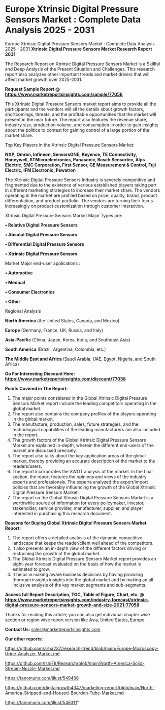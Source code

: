 # Europe Xtrinsic Digital Pressure Sensors Market : Complete Data Analysis 2025 - 2031
Europe Xtrinsic Digital Pressure Sensors Market : Complete Data Analysis 2025 - 2031
<strong>Xtrinsic Digital Pressure Sensors Market Research Report 2031</strong>

The Research Report on Xtrinsic Digital Pressure Sensors Market is a Skillful and Deep Analysis of the Present Situation and Challenges. This research report also analyzes other important trends and market drivers that will affect market growth over 2025-2031.

<strong>Request Sample Report @ <a href=https://www.marketreportsinsights.com/sample/77058>https://www.marketreportsinsights.com/sample/77058</a></strong>

This Xtrinsic Digital Pressure Sensors market report aims to provide all the participants and the vendors will all the details about growth factors, shortcomings, threats, and the profitable opportunities that the market will present in the near future. The report also features the revenue share, industry size, production volume, and consumption in order to gain insights about the politics to contest for gaining control of a large portion of the market share.

Top Key Players in the Xtrinsic Digital Pressure Sensors Market:

<strong>NXP, Omron, Infineon, SensorsONE, Keyence, TE Connectivity, Honeywell, STMicroelectronics, Panasonic, Bosch Sensortec, Alps Electric, SMC Corporation, First Sensor, GE Measurement & Control, Fuji Electric, IFM Electronic, Pewatron</strong>

The Xtrinsic Digital Pressure Sensors Industry is severely competitive and fragmented due to the existence of various established players taking part in different marketing strategies to increase their market share. The vendors operating in the market are profiled based on price, quality, brand, product differentiation, and product portfolio. The vendors are turning their focus increasingly on product customization through customer interaction.

Xtrinsic Digital Pressure Sensors Market Major Types are:

<strong>• Relative Digital Pressure Sensors

• Absolut Digital Pressure Sensors

• Differential Digital Pressure Sensors

• Xtrinsic Digital Pressure Sensors</strong>

Market Major end-user applications :

<strong>• Automotive

• Medical

• Consumer Electronics

• Other</strong>

Regional Analysis

</u><strong><b>North America</b></strong> (the United States, Canada, and Mexico)

<strong><b>Europe </b></strong>(Germany, France, UK, Russia, and Italy)

<strong><b>Asia-Pacific</b></strong> (China, Japan, Korea, India, and Southeast Asia)

<strong><b>South America</b></strong> (Brazil, Argentina, Colombia, etc.)

<strong><b>The Middle East and Africa</b></strong> (Saudi Arabia, UAE, Egypt, Nigeria, and South Africa)

<strong>Go For Interesting Discount Here: <a href=https://www.marketreportsinsights.com/discount/77058>https://www.marketreportsinsights.com/discount/77058</a></strong>

<strong>Points Covered in The Report:</strong>
<ol>
  <li>The major points considered in the Global Xtrinsic Digital Pressure Sensors Market report include the leading competitors operating in the global market.</li>
  <li>The report also contains the company profiles of the players operating in the global market.</li>
  <li>The manufacture, production, sales, future strategies, and the technological capabilities of the leading manufacturers are also included in the report.</li>
  <li>The growth factors of the Global Xtrinsic Digital Pressure Sensors Market are explained in-depth, wherein the different end-users of the market are discussed precisely.</li>
  <li>The report also talks about the key application areas of the global market, thereby providing an accurate description of the market to the readers/users.</li>
  <li>The report incorporates the SWOT analysis of the market. In the final section, the report features the opinions and views of the industry experts and professionals. The experts analyzed the export/import policies that are favorably influencing the growth of the Global Xtrinsic Digital Pressure Sensors Market.</li>
  <li>The report on the Global Xtrinsic Digital Pressure Sensors Market is a worthwhile source of information for every policymaker, investor, stakeholder, service provider, manufacturer, supplier, and player interested in purchasing this research document.</li>
</ol>
<strong>Reasons for Buying Global Xtrinsic Digital Pressure Sensors Market Report:</strong>

<ol>
  <li>The report offers a detailed analysis of the dynamic competitive landscape that keeps the reader/client well ahead of the competitors.</li>
  <li>It also presents an in-depth view of the different factors driving or restraining the growth of the global market.</li>
  <li>The Global Xtrinsic Digital Pressure Sensors Market report provides an eight-year forecast evaluated on the basis of how the market is estimated to grow.</li>
  <li>It helps in making aware business decisions by having providing thorough insights insights into the global market and by making an all-inclusive analysis of the key market segments and sub-segments.</li>
</ol>
<strong>Access full Report Description, TOC, Table of Figure, Chart, etc. @ <a href=https://www.marketreportsinsights.com/industry-forecast/xtrinsic-digital-pressure-sensors-market-growth-and-size-2021-77058>https://www.marketreportsinsights.com/industry-forecast/xtrinsic-digital-pressure-sensors-market-growth-and-size-2021-77058</a></strong>


Thanks for reading this article; you can also get individual chapter wise section or region wise report version like Asia, United States, Europe.

<strong>Contact Us:</strong>
sales@marketreportsinsights.com

<strong>Our other reports:</strong>

<a href=https://github.com/arha237/research-trend/blob/main/Europe-Microscopy-Urine-Analyzer-Market.md>https://github.com/arha237/research-trend/blob/main/Europe-Microscopy-Urine-Analyzer-Market.md</a>

<a href=https://github.com/Ishi78/Research/blob/main/North-America-Solid-Stream-Nozzle-Market.md>https://github.com/Ishi78/Research/blob/main/North-America-Solid-Stream-Nozzle-Market.md</a>

<a href=https://tanomuno.com/illust/549458>https://tanomuno.com/illust/549458</a>

<a href=https://github.com/digitalgrowth4347/marketing-report/blob/main/North-America-Stripped-and-Housed-Bourdon-Tube-Market.md>https://github.com/digitalgrowth4347/marketing-report/blob/main/North-America-Stripped-and-Housed-Bourdon-Tube-Market.md</a>

<a href=https://tanomuno.com/illust/548311>https://tanomuno.com/illust/548311</a>"
